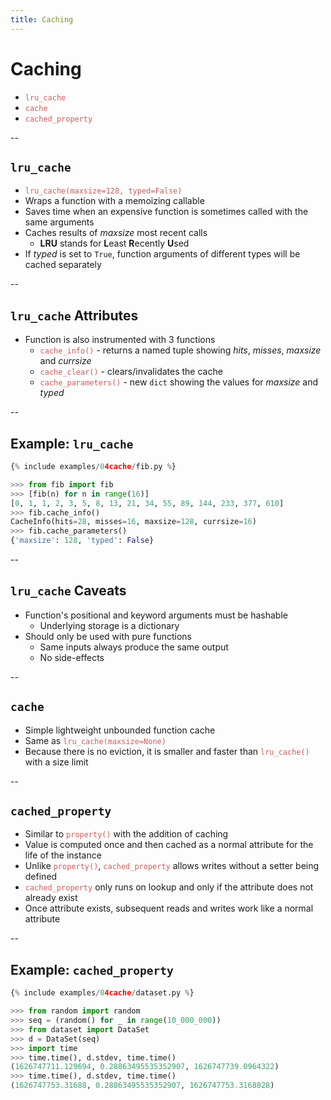 ```yaml
---
title: Caching
---
```


# Caching
- <span style="color:indianred">`lru_cache`</span>
- <span style="color:indianred">`cache`</span>
- <span style="color:indianred">`cached_property`</span>

--

## `lru_cache`

- <span style="color:indianred">`lru_cache(maxsize=128, typed=False)`</span>
- Wraps a function with a memoizing callable
- Saves time when an expensive function is sometimes called with the same arguments
- Caches results of _maxsize_ most recent calls
  - **LRU** stands for **L**east **R**ecently **U**sed
- If _typed_ is set to `True`, function arguments of different types will be cached separately

--

## `lru_cache` Attributes

- Function is also instrumented with 3 functions
  - <span style="color:indianred">`cache_info()`</span> - returns a named tuple showing _hits_, _misses_, _maxsize_ and _currsize_
  - <span style="color:indianred">`cache_clear()`</span> - clears/invalidates the cache
  - <span style="color:indianred">`cache_parameters()`</span> - new `dict` showing the values for _maxsize_ and _typed_

--

## Example: `lru_cache`

```python
{% include examples/04cache/fib.py %}
```
```python
>>> from fib import fib
>>> [fib(n) for n in range(16)]
[0, 1, 1, 2, 3, 5, 8, 13, 21, 34, 55, 89, 144, 233, 377, 610]
>>> fib.cache_info()
CacheInfo(hits=28, misses=16, maxsize=128, currsize=16)
>>> fib.cache_parameters()
{'maxsize': 128, 'typed': False}
```

--

## `lru_cache` Caveats

- Function's positional and keyword arguments must be hashable
  - Underlying storage is a dictionary
- Should only be used with pure functions
  - Same inputs always produce the same output
  - No side-effects

--

## `cache`

- Simple lightweight unbounded function cache
- Same as <span style="color:indianred">`lru_cache(maxsize=None)`</span>
- Because there is no eviction, it is smaller and faster than <span style="color:indianred">`lru_cache()`</span> with a size limit

--

## `cached_property`

- Similar to <span style="color:indianred">`property()`</span> with the addition of caching
- Value is computed once and then cached as a normal attribute for the life of the instance
- Unlike <span style="color:indianred">`property()`</span>, <span style="color:indianred">`cached_property`</span> allows writes without a setter being defined
- <span style="color:indianred">`cached_property`</span> only runs on lookup and only if the attribute does not already exist
- Once attribute exists, subsequent reads and writes work like a normal attribute

--

## Example: `cached_property`

```python
{% include examples/04cache/dataset.py %}
```
```python
>>> from random import random
>>> seq = (random() for _ in range(10_000_000))
>>> from dataset import DataSet
>>> d = DataSet(seq)
>>> import time
>>> time.time(), d.stdev, time.time()
(1626747711.129694, 0.28863495535352907, 1626747739.0964322)
>>> time.time(), d.stdev, time.time()
(1626747753.31688, 0.28863495535352907, 1626747753.3168828)
```